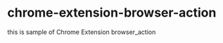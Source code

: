 chrome-extension-browser-action
===============================

this is sample of Chrome Extension browser_action

